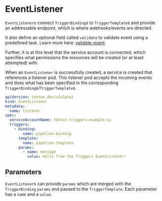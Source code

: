 # EventListener
`EventListener`s connect `TriggerBinding`s to `TriggerTemplate`s and provide an
addressable endpoint, which is where webhooks/events are directed.

It also define an optional field called `validate` to validate event using a
predefined task. Learn more here: [validate-event](validate-event.md).

Further, it is at this level that the service account is connected, which
specifies what permissions the resources will be created (or at least attempted)
with.

When an `EventListener` is successfully created, a service is created that
references a listener pod. This listener pod accepts the incoming events and
does what has been specified in the corresponding
`TriggerBinding`s/`TriggerTemplate`s.

<!-- FILE: examples/eventlisteners/eventlistener.yaml -->
```YAML
apiVersion: tekton.dev/v1alpha1
kind: EventListener
metadata:
  name: listener
spec:
  serviceAccountName: tekton-triggers-example-sa
  triggers:
    - binding:
        name: pipeline-binding
      template:
        name: pipeline-template
      params:
        - name: message
          value: Hello from the Triggers EventListener!
```

## Parameters
`EventListener`s can provide `params` which are merged with the `TriggerBinding`
`params` and passed to the `TriggerTemplate`. Each parameter has a `name` and a
`value`.

